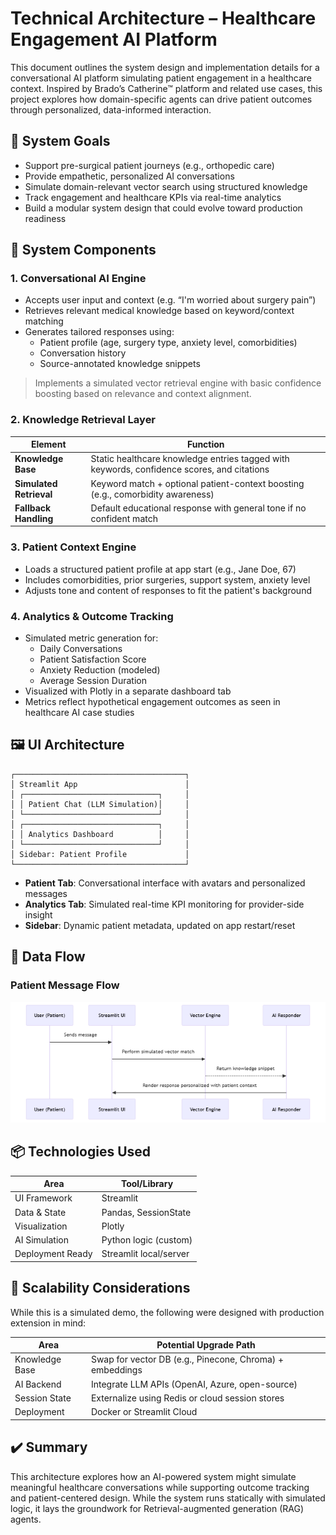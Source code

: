 # Technical Architecture – Healthcare Engagement AI Platform

This document outlines the system design and implementation details for a conversational AI platform simulating patient engagement in a healthcare context. Inspired by Brado’s Catherine™ platform and related use cases, this project explores how domain-specific agents can drive patient outcomes through personalized, data-informed interaction.



## 🎯 System Goals

- Support pre-surgical patient journeys (e.g., orthopedic care)
- Provide empathetic, personalized AI conversations
- Simulate domain-relevant vector search using structured knowledge
- Track engagement and healthcare KPIs via real-time analytics
- Build a modular system design that could evolve toward production readiness



## 🧱 System Components

### 1. Conversational AI Engine
- Accepts user input and context (e.g. “I'm worried about surgery pain”)
- Retrieves relevant medical knowledge based on keyword/context matching
- Generates tailored responses using:
  - Patient profile (age, surgery type, anxiety level, comorbidities)
  - Conversation history
  - Source-annotated knowledge snippets

> Implements a simulated vector retrieval engine with basic confidence boosting based on relevance and context alignment.



### 2. Knowledge Retrieval Layer

| Element             | Function                                                                 |
|---------------------|--------------------------------------------------------------------------|
| **Knowledge Base**  | Static healthcare knowledge entries tagged with keywords, confidence scores, and citations |
| **Simulated Retrieval** | Keyword match + optional patient-context boosting (e.g., comorbidity awareness) |
| **Fallback Handling**   | Default educational response with general tone if no confident match |




### 3. Patient Context Engine

- Loads a structured patient profile at app start (e.g., Jane Doe, 67)
- Includes comorbidities, prior surgeries, support system, anxiety level
- Adjusts tone and content of responses to fit the patient's background



### 4. Analytics & Outcome Tracking


- Simulated metric generation for:
  - Daily Conversations
  - Patient Satisfaction Score
  - Anxiety Reduction (modeled)
  - Average Session Duration
- Visualized with Plotly in a separate dashboard tab
- Metrics reflect hypothetical engagement outcomes as seen in healthcare AI case studies



## 🖼️ UI Architecture

```
┌──────────────────────────────────────┐
│ Streamlit App                        │
│ ┌──────────────────────────────┐     │
│ │ Patient Chat (LLM Simulation)│     │
│ └──────────────────────────────┘     │
│ ┌──────────────────────────────┐     │
│ │ Analytics Dashboard          │     │
│ └──────────────────────────────┘     │
│ Sidebar: Patient Profile             │
└──────────────────────────────────────┘
```

- **Patient Tab**: Conversational interface with avatars and personalized messages
- **Analytics Tab**: Simulated real-time KPI monitoring for provider-side insight
- **Sidebar**: Dynamic patient metadata, updated on app restart/reset




## 🧮 Data Flow

### Patient Message Flow

![Patient Message Flow](image.png)


## 📦 Technologies Used

| Area              | Tool/Library               |
| ----------------- | -------------------------- |
| UI Framework      | Streamlit                  |
| Data & State      | Pandas, SessionState       |
| Visualization     | Plotly                     |
| AI Simulation     | Python logic (custom)      |
| Deployment Ready  | Streamlit local/server     |


## 🔧 Scalability Considerations

While this is a simulated demo, the following were designed with production extension in mind:

| Area           | Potential Upgrade Path                                      |
| -------------- | ----------------------------------------------------- |
| Knowledge Base | Swap for vector DB (e.g., Pinecone, Chroma) + embeddings       |
| AI Backend     | Integrate LLM APIs (OpenAI, Azure, open-source)          |
| Session State  | Externalize using Redis or cloud session stores       |
| Deployment     | Docker or Streamlit Cloud            |



## ✔️ Summary

This architecture explores how an AI-powered system might simulate meaningful healthcare conversations while supporting outcome tracking and patient-centered design. While the system runs statically with simulated logic, it lays the groundwork for Retrieval-augmented generation (RAG) agents.
